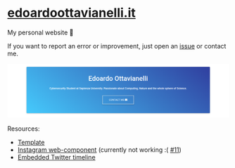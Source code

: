 # [edoardoottavianelli.it](https://www.edoardoottavianelli.it)

My personal website 💙

If you want to report an error or improvement, just open an [issue](https://github.com/edoardottt/edoardoottavianelli.it/issues) or contact me.

![wallpaper](https://github.com/edoardottt/edoardoottavianelli.it/blob/master/images/wallpaper.png)

Resources:

   - [Template](https://mdbootstrap.com)
   - [Instagram web-component](https://github.com/ptkdev-components/webcomponent-instagram-widget) (currently not working :( [#11](https://github.com/ptkdev-components/webcomponent-instagram-widget/issues/11))
   - [Embedded Twitter timeline](https://developer.twitter.com/en/docs/twitter-for-websites/timelines/overview)
